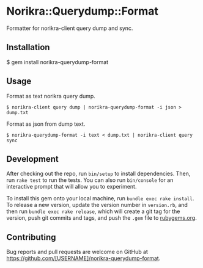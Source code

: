 # Norikra::Querydump::Format

Formatter for norikra-client query dump and sync.

## Installation

$ gem install norikra-querydump-format

## Usage

Format as text norikra query dump.

```
$ norikra-client query dump | norikra-querydump-format -i json > dump.txt
```

Format as json from dump text.

```
$ norikra-querydump-format -i text < dump.txt | norikra-client query sync
```

## Development

After checking out the repo, run `bin/setup` to install dependencies. Then, run `rake test` to run the tests. You can also run `bin/console` for an interactive prompt that will allow you to experiment.

To install this gem onto your local machine, run `bundle exec rake install`. To release a new version, update the version number in `version.rb`, and then run `bundle exec rake release`, which will create a git tag for the version, push git commits and tags, and push the `.gem` file to [rubygems.org](https://rubygems.org).

## Contributing

Bug reports and pull requests are welcome on GitHub at https://github.com/[USERNAME]/norikra-querydump-format.

